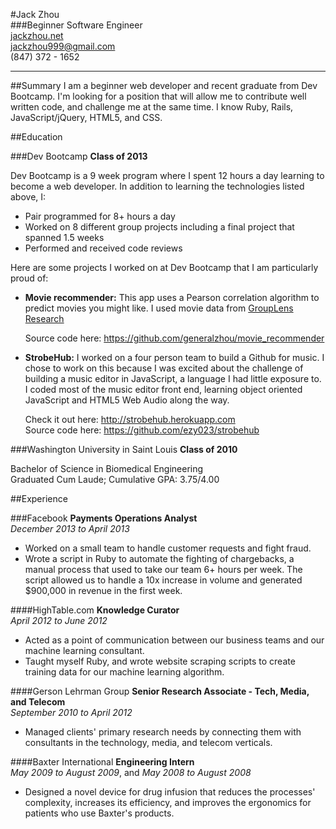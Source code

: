 #Jack Zhou  
###Beginner Software Engineer  
[jackzhou.net](http://jackzhou.net)  
[jackzhou999@gmail.com](mailto:jackzhou999@gmail.com)  
(847) 372 - 1652
_____

##Summary
I am a beginner web developer and recent graduate from Dev Bootcamp.  I'm looking for a position that will allow me to contribute well written code, and challenge me at the same time. I know Ruby, Rails, JavaScript/jQuery, HTML5, and CSS.

##Education

###Dev Bootcamp
__Class of 2013__

Dev Bootcamp is a 9 week program where I spent 12 hours a day learning to become a web developer. In addition to learning the technologies listed above, I:

* Pair programmed for 8+ hours a day
* Worked on 8 different group projects including a final project that spanned 1.5 weeks
* Performed and received code reviews

Here are some projects I worked on at Dev Bootcamp that I am particularly proud of: 

* __Movie recommender:__ This app uses a Pearson correlation algorithm to predict movies you might like.  I used movie data from [GroupLens Research](www.grouplens.org)  

	Source code here: <https://github.com/generalzhou/movie_recommender>
* __StrobeHub:__ I worked on a four person team to build a Github for music. I chose to work on this because I was excited about the challenge of building a music editor in JavaScript, a language I had little exposure to. I coded most of the music editor front end, learning object oriented JavaScript and HTML5 Web Audio along the way.

	Check it out here: <http://strobehub.herokuapp.com>  
	Source code here: <https://github.com/ezy023/strobehub>
  
  
###Washington University in Saint Louis
__Class of 2010__

Bachelor of Science in Biomedical Engineering  
Graduated Cum Laude; Cumulative GPA: 3.75/4.00

##Experience

###Facebook 
__Payments Operations Analyst__   
*December 2013 to April 2013*  
- Worked on a small team to handle customer requests and fight fraud.  
- Wrote a script in Ruby to automate the fighting of chargebacks, a manual process that used to take our team 6+ hours per week. The script allowed us to handle a 10x increase in volume and generated $900,000 in revenue in the first week.  


####HighTable.com
__Knowledge Curator__   
*April 2012 to June 2012*  
- Acted as a point of communication between our business teams and our machine learning consultant.  
- Taught myself Ruby, and wrote website scraping scripts to create training data for our machine learning algorithm.

####Gerson Lehrman Group
__Senior Research Associate - Tech, Media, and Telecom__  
*September 2010 to April 2012*   
- Managed clients' primary research needs by connecting them with consultants in the technology, media, and telecom verticals. 

####Baxter International
__Engineering Intern__  
*May 2009 to August 2009*, and *May 2008 to August 2008*  
- Designed a novel device for drug infusion that reduces the processes' complexity, increases its efficiency, and improves the ergonomics for patients who use Baxter's products.